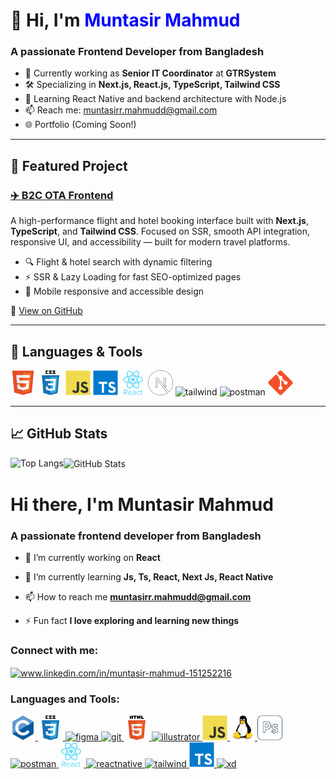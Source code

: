<h1>👋 Hi, I'm <span style="color:blue">Muntasir Mahmud</span></h1>
<h3>A passionate Frontend Developer from Bangladesh</h3>

<ul>
  <li>💼 Currently working as <strong>Senior IT Coordinator</strong> at <strong>GTRSystem</strong></li>
  <li>🛠️ Specializing in <strong>Next.js, React.js, TypeScript, Tailwind CSS</strong></li>
  <li>🌱 Learning React Native and backend architecture with Node.js</li>
  <li>📫 Reach me: <a href="mailto:muntasirr.mahmudd@gmail.com">muntasirr.mahmudd@gmail.com</a></li>
  <li>🌐 Portfolio (Coming Soon!)</li>
</ul>

<hr />

<h2>🚀 Featured Project</h2>

<h3><a href="https://github.com/Mahmud-Muntasir/b2c-ota-frontend" target="_blank">✈️ B2C OTA Frontend</a></h3>
<p>
  A high-performance flight and hotel booking interface built with 
  <strong>Next.js</strong>, <strong>TypeScript</strong>, and <strong>Tailwind CSS</strong>. 
  Focused on SSR, smooth API integration, responsive UI, and accessibility — built for modern travel platforms.
</p>

<ul>
  <li>🔍 Flight & hotel search with dynamic filtering</li>
  <li>⚡ SSR & Lazy Loading for fast SEO-optimized pages</li>
  <li>📱 Mobile responsive and accessible design</li>
</ul>

<p>
  🔗 <a href="https://github.com/Mahmud-Muntasir/b2c-ota-frontend" target="_blank">View on GitHub</a>
</p>

<hr />

<h2>🧰 Languages & Tools</h2>
<p>
  <img src="https://raw.githubusercontent.com/devicons/devicon/master/icons/html5/html5-original.svg" alt="html5" width="40" height="40"/>
  <img src="https://raw.githubusercontent.com/devicons/devicon/master/icons/css3/css3-original-wordmark.svg" alt="css3" width="40" height="40"/>
  <img src="https://raw.githubusercontent.com/devicons/devicon/master/icons/javascript/javascript-original.svg" alt="javascript" width="40" height="40"/>
  <img src="https://raw.githubusercontent.com/devicons/devicon/master/icons/typescript/typescript-original.svg" alt="typescript" width="40" height="40"/>
  <img src="https://raw.githubusercontent.com/devicons/devicon/master/icons/react/react-original-wordmark.svg" alt="react" width="40" height="40"/>
  <img src="https://raw.githubusercontent.com/devicons/devicon/master/icons/nextjs/nextjs-line.svg" alt="nextjs" width="40" height="40"/>
  <img src="https://www.vectorlogo.zone/logos/tailwindcss/tailwindcss-icon.svg" alt="tailwind" width="40" height="40"/>
  <img src="https://www.vectorlogo.zone/logos/getpostman/getpostman-icon.svg" alt="postman" width="40" height="40"/>
  <img src="https://raw.githubusercontent.com/devicons/devicon/master/icons/git/git-original.svg" alt="git" width="40" height="40"/>
</p>

<hr />

<h2>📈 GitHub Stats</h2>
<p>
  <img align="left" src="https://github-readme-stats.vercel.app/api/top-langs?username=Mahmud-Muntasir&show_icons=true&locale=en&layout=compact" alt="Top Langs" />
</p>
<p>
  <img align="center" src="https://github-readme-stats.vercel.app/api?username=Mahmud-Muntasir&show_icons=true&locale=en" alt="GitHub Stats" />
</p>



<h1>Hi there, I'm Muntasir Mahmud</h1>
<h3>A passionate frontend developer from Bangladesh</h3>

- 🔭 I’m currently working on **React**

- 🌱 I’m currently learning **Js, Ts, React, Next Js, React Native**

- 📫 How to reach me **muntasirr.mahmudd@gmail.com**

- ⚡ Fun fact **I love exploring and learning new things**

<h3 align="left">Connect with me:</h3>
<p align="left">
<a href="https://linkedin.com/in/www.linkedin.com/in/muntasir-mahmud-151252216" target="blank"><img align="center" src="https://raw.githubusercontent.com/rahuldkjain/github-profile-readme-generator/master/src/images/icons/Social/linked-in-alt.svg" alt="www.linkedin.com/in/muntasir-mahmud-151252216" height="30" width="40" /></a>
</p>

<h3 align="left">Languages and Tools:</h3>
<p align="left"> <a href="https://www.cprogramming.com/" target="_blank" rel="noreferrer"> <img src="https://raw.githubusercontent.com/devicons/devicon/master/icons/c/c-original.svg" alt="c" width="40" height="40"/> </a> <a href="https://www.w3schools.com/css/" target="_blank" rel="noreferrer"> <img src="https://raw.githubusercontent.com/devicons/devicon/master/icons/css3/css3-original-wordmark.svg" alt="css3" width="40" height="40"/> </a> <a href="https://www.figma.com/" target="_blank" rel="noreferrer"> <img src="https://www.vectorlogo.zone/logos/figma/figma-icon.svg" alt="figma" width="40" height="40"/> </a> <a href="https://git-scm.com/" target="_blank" rel="noreferrer"> <img src="https://www.vectorlogo.zone/logos/git-scm/git-scm-icon.svg" alt="git" width="40" height="40"/> </a> <a href="https://www.w3.org/html/" target="_blank" rel="noreferrer"> <img src="https://raw.githubusercontent.com/devicons/devicon/master/icons/html5/html5-original-wordmark.svg" alt="html5" width="40" height="40"/> </a> <a href="https://www.adobe.com/in/products/illustrator.html" target="_blank" rel="noreferrer"> <img src="https://www.vectorlogo.zone/logos/adobe_illustrator/adobe_illustrator-icon.svg" alt="illustrator" width="40" height="40"/> </a> <a href="https://developer.mozilla.org/en-US/docs/Web/JavaScript" target="_blank" rel="noreferrer"> <img src="https://raw.githubusercontent.com/devicons/devicon/master/icons/javascript/javascript-original.svg" alt="javascript" width="40" height="40"/> </a> <a href="https://www.linux.org/" target="_blank" rel="noreferrer"> <img src="https://raw.githubusercontent.com/devicons/devicon/master/icons/linux/linux-original.svg" alt="linux" width="40" height="40"/> </a> <a href="https://www.photoshop.com/en" target="_blank" rel="noreferrer"> <img src="https://raw.githubusercontent.com/devicons/devicon/master/icons/photoshop/photoshop-line.svg" alt="photoshop" width="40" height="40"/> </a> <a href="https://postman.com" target="_blank" rel="noreferrer"> <img src="https://www.vectorlogo.zone/logos/getpostman/getpostman-icon.svg" alt="postman" width="40" height="40"/> </a> <a href="https://reactjs.org/" target="_blank" rel="noreferrer"> <img src="https://raw.githubusercontent.com/devicons/devicon/master/icons/react/react-original-wordmark.svg" alt="react" width="40" height="40"/> </a> <a href="https://reactnative.dev/" target="_blank" rel="noreferrer"> <img src="https://reactnative.dev/img/header_logo.svg" alt="reactnative" width="40" height="40"/> </a> <a href="https://tailwindcss.com/" target="_blank" rel="noreferrer"> <img src="https://www.vectorlogo.zone/logos/tailwindcss/tailwindcss-icon.svg" alt="tailwind" width="40" height="40"/> </a> <a href="https://www.typescriptlang.org/" target="_blank" rel="noreferrer"> <img src="https://raw.githubusercontent.com/devicons/devicon/master/icons/typescript/typescript-original.svg" alt="typescript" width="40" height="40"/> </a> <a href="https://www.adobe.com/products/xd.html" target="_blank" rel="noreferrer"> <img src="https://cdn.worldvectorlogo.com/logos/adobe-xd.svg" alt="xd" width="40" height="40"/> </a> </p>

